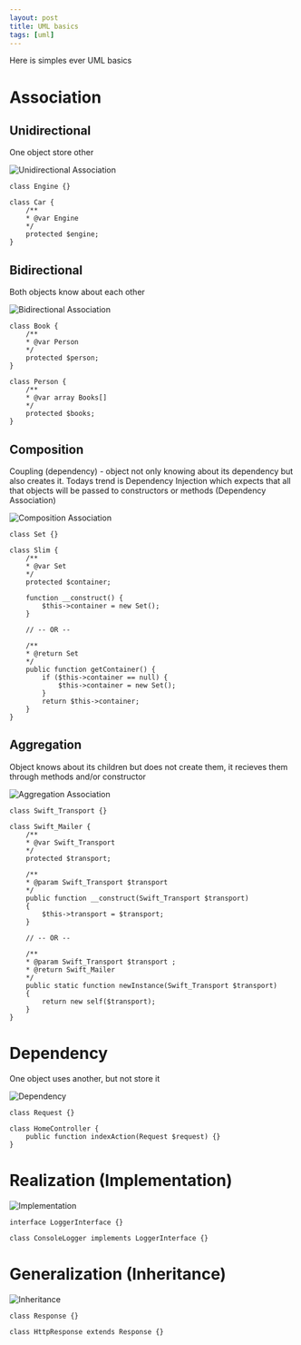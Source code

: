 ```yaml
---
layout: post
title: UML basics
tags: [uml]
---
```


Here is simples ever UML basics

Association
===========


Unidirectional
--------------

One object store other

![Unidirectional Association](/examples/uml_basics/Association/Unidirectional/UML.svg)

    class Engine {}

    class Car {
        /**
        * @var Engine
        */
        protected $engine;
    }


Bidirectional
-------------

Both objects know about each other

![Bidirectional Association](/examples/uml_basics/Association/Bidirectional/UML.svg)

    class Book {
        /**
        * @var Person
        */
        protected $person;
    }

    class Person {
        /**
        * @var array Books[]
        */
        protected $books;
    }


Composition
-----------

Coupling (dependency) - object not only knowing about its dependency but also creates it. Todays trend is Dependency Injection which expects that all that objects will be passed to constructors or methods (Dependency Association)

![Composition Association](/examples/uml_basics/Association/Composition/UML.svg)

    class Set {}

    class Slim {
        /**
        * @var Set
        */
        protected $container;

        function __construct() {
            $this->container = new Set();
        }

        // -- OR --

        /**
        * @return Set
        */
        public function getContainer() {
            if ($this->container == null) {
                $this->container = new Set();
            }
            return $this->container;
        }
    }


Aggregation
-----------

Object knows about its children but does not create them, it recieves them through methods and/or constructor

![Aggregation Association](/examples/uml_basics/Association/Aggregation/UML.svg)

    class Swift_Transport {}

    class Swift_Mailer {
        /**
        * @var Swift_Transport
        */
        protected $transport;

        /**
        * @param Swift_Transport $transport
        */
        public function __construct(Swift_Transport $transport)
        {
            $this->transport = $transport;
        }

        // -- OR --

        /**
        * @param Swift_Transport $transport ;
        * @return Swift_Mailer
        */
        public static function newInstance(Swift_Transport $transport)
        {
            return new self($transport);
        }
    }


Dependency
==========

One object uses another, but not store it

![Dependency](/examples/uml_basics/Dependency/UML.svg)

    class Request {}

    class HomeController {
        public function indexAction(Request $request) {}
    }


Realization (Implementation)
============================

![Implementation](/examples/uml_basics/Realization/UML.svg)

    interface LoggerInterface {}

    class ConsoleLogger implements LoggerInterface {}


Generalization (Inheritance)
============================

![Inheritance](/examples/uml_basics/Generalization/UML.svg)

    class Response {}

    class HttpResponse extends Response {}
